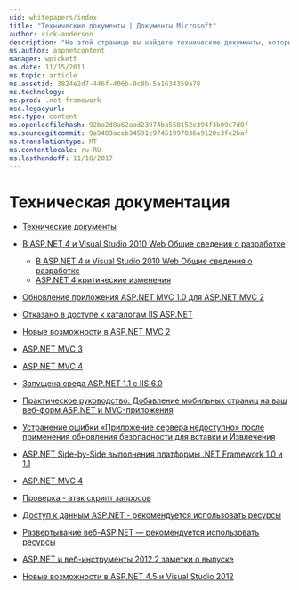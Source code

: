```yaml
---
uid: whitepapers/index
title: "Технические документы | Документы Microsoft"
author: rick-anderson
description: "На этой странице вы найдете технические документы, которые помогут вам установить и настроить ASP.NET и помогут вам создавать безопасные быстрое и гибкое приложения ASP.NET."
ms.author: aspnetcontent
manager: wpickett
ms.date: 11/15/2011
ms.topic: article
ms.assetid: 3824e2d7-446f-406b-9c8b-5a1634359a78
ms.technology: 
ms.prod: .net-framework
msc.legacyurl: 
msc.type: content
ms.openlocfilehash: 92ba2d8a62aad23974ba558152e394f3b09c7d0f
ms.sourcegitcommit: 9a9483aceb34591c97451997036a9120c3fe2baf
ms.translationtype: MT
ms.contentlocale: ru-RU
ms.lasthandoff: 11/10/2017
---
```

<a name="whitepapers"></a>Техническая документация
====================
- [Технические документы](overview.md)
- [В ASP.NET 4 и Visual Studio 2010 Web Общие сведения о разработке](aspnet4/index.md)

    - [В ASP.NET 4 и Visual Studio 2010 Web Общие сведения о разработке](aspnet4/overview.md)
    - [ASP.NET 4 критические изменения](aspnet4/breaking-changes.md)
- [Обновление приложения ASP.NET MVC 1.0 для ASP.NET MVC 2](aspnet-mvc2-upgrade-notes.md)
- [Отказано в доступе к каталогам IIS ASP.NET](denied-access-to-iis-directories.md)
- [Новые возможности в ASP.NET MVC 2](what-is-new-in-aspnet-mvc.md)
- [ASP.NET MVC 3](mvc3-release-notes.md)
- [ASP.NET MVC 4](mvc4-beta-release-notes.md)
- [Запущена среда ASP.NET 1.1 с IIS 6.0](aspnet-and-iis6.md)
- [Практическое руководство: Добавление мобильных страниц на ваш веб-форм ASP.NET и MVC-приложения](add-mobile-pages-to-your-aspnet-web-forms-mvc-application.md)
- [Устранение ошибки «Приложение сервера недоступно» после применения обновления безопасности для вставки и Извлечения](ms03-32-issue.md)
- [ASP.NET Side-by-Side выполнения платформы .NET Framework 1.0 и 1.1](side-by-side-with-10.md)
- [ASP.NET MVC 4](mvc4-release-notes.md)
- [Проверка - атак скрипт запросов](request-validation.md)
- [Доступ к данным ASP.NET - рекомендуется использовать ресурсы](aspnet-data-access-content-map.md)
- [Развертывание веб-ASP.NET — рекомендуется использовать ресурсы](aspnet-web-deployment-content-map.md)
- [ASP.NET и веб-инструменты 2012.2 заметки о выпуске](aspnet-and-web-tools-20122-release-notes.md)
- [Новые возможности в ASP.NET 4.5 и Visual Studio 2012](whats-new-in-aspnet-45-and-visual-studio-2012.md)
